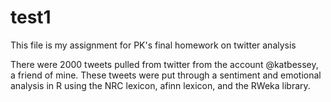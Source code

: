 # test1

This file is my assignment for PK's final homework on twitter analysis

There were 2000 tweets pulled from twitter from the account @katbessey, a friend of mine. 
These tweets were put through a sentiment and emotional analysis in R using the NRC lexicon, afinn lexicon, and the RWeka library.
